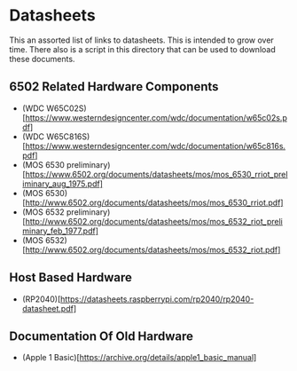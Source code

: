 Datasheets
==========

This an assorted list of links to datasheets. This is intended to grow over
time. There also is a script in this directory that can be used to download
these documents.

6502 Related Hardware Components
--------------------------------
* (WDC W65C02S)[https://www.westerndesigncenter.com/wdc/documentation/w65c02s.pdf]
* (WDC W65C816S)[https://www.westerndesigncenter.com/wdc/documentation/w65c816s.pdf]
* (MOS 6530 preliminary)[https://www.6502.org/documents/datasheets/mos/mos_6530_rriot_preliminary_aug_1975.pdf]
* (MOS 6530)[http://www.6502.org/documents/datasheets/mos/mos_6530_rriot.pdf]
* (MOS 6532 preliminary)[http://www.6502.org/documents/datasheets/mos/mos_6532_riot_preliminary_feb_1977.pdf]
* (MOS 6532)[http://www.6502.org/documents/datasheets/mos/mos_6532_riot.pdf]

Host Based Hardware
-------------------
* (RP2040)[https://datasheets.raspberrypi.com/rp2040/rp2040-datasheet.pdf]

Documentation Of Old Hardware
-----------------------------
* (Apple 1 Basic)[https://archive.org/details/apple1_basic_manual]
